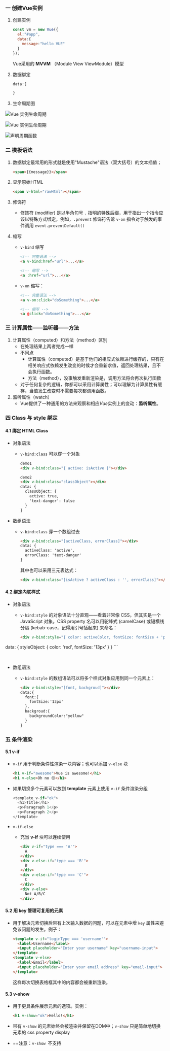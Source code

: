### 一 	创建Vue实例

1. 创建实例<br>

   ```js
   const vm = new Vue({
     el:"#app",
     data:{
       message:"hello VUE"
     }
   });
   ```

   Vue采用的 **MVVM** （Module View ViewModule）模型

2. 数据绑定<br>

   ```js
   data:{
   
   }
   ```

   

3. 生命周期图<br>

![Vue 实例生命周期](https://cn.vuejs.org/images/lifecycle.png)

![Vue 实例生命周期](https://img2018.cnblogs.com/blog/1449477/201812/1449477-20181206154719642-1581878879.png)

![声明周期函数](https://img2018.cnblogs.com/blog/1431882/201812/1431882-20181218204946251-1584122943.jpg)



### 二	模板语法

1. 数据绑定最常用的形式就是使用"Mustache"语法（双大括号）的文本插值；<br>

   ```html
   <span>{{message}}</span>
   ```

2. 显示原始HTML<br>

   ```html
   <span v-html="rawHtml"></span>
   ```

3. 修饰符

   * 修饰符 (modifier) 是以半角句号 `.` 指明的特殊后缀，用于指出一个指令应该以特殊方式绑定。例如，`.prevent` 修饰符告诉 `v-on` 指令对于触发的事件调用 `event.preventDefault()` 

4. 缩写

   * `v-bind` 缩写<br>

     ```html
     <!-- 完整语法 -->
     <a v-bind:href="url">...</a>
     
     <!-- 缩写 -->
     <a :href="url">...</a>
     ```

     

   * `v-on` 缩写：<br>

     ```html
     <!-- 完整语法 -->
     <a v-on:click="doSomething">...</a>
     
     <!-- 缩写 -->
     <a @click="doSomething">...</a>
     ```



### 三	计算属性——监听器——方法

1. 计算属性（computed）和方法（method）区别
   * 在处理结果上两者完成一样
   * 不同点
     * 计算属性（computed）是基于他们的相应式依赖进行缓存的，只有在相关响应式依赖发生改变的时候才会重新求值，返回处理结果，且不会执行函数。
     * 方法（method），没事触发重新渲染是，调用方法将会再次执行函数
   * 对于任何复杂的逻辑，你都可以采用计算属性；可以理解为计算属性有缓存，当值发生改变时不需要每次都调用函数。
2. 监听属性（watch）
   * Vue提供了一种通用的方法来观察和相应*Vue*实例上的变动：**监听属性**。



### 四	Class 与 style 绑定

#### 4.1 绑定 HTML  Class

* 对象语法

  * `v-bind:class` 可以穿一个对象<br>

    ```html
    demo1
    <div v-bind:class="{ active: isActive }"></div>
    
    demo2
    <div v-bind:class="classObject"></div>
    data: {
      classObject: {
        active: true,
        'text-danger': false
      }
    }
    ```

* 数组语法

  * `v-bind:class` 穿一个数组过去<br>

    ```html
    <div v-bind:class="[activeClass, errorClass]"></div>
    data: {
      activeClass: 'active',
      errorClass: 'text-danger'
    }
    ```

    其中也可以采用三元表达式：

    ```html
    <div v-bind:class="[isActive ? activeClass : '', errorClass]"></div>
    ```

#### 4.2  绑定内联样式

* 对象语法

  * `v-bind:style` 的对象语法十分直观——看着非常像 CSS，但其实是一个 JavaScript 对象。CSS property 名可以用驼峰式 (camelCase) 或短横线分隔 (kebab-case，记得用引号括起来) 来命名：<br>

    ```html
    <div v-bind:style="{ color: activeColor, fontSize: fontSize + 'px' }"></div>
    
    ```
<div v-bind:style="styleObject"></div>
    data: {
      styleObject: {
        color: 'red',
        fontSize: '13px'
      }
    }
    ```


​    

* 数组语法

  * `v-bind:style` 的数组语法可以将多个样式对象应用到同一个元素上：<br>

    ```html
    <div v-bind:style="[font, backgroud]"></div>
    data:{
      font:{
        fontSize:'13px'
      },
      backgroud:{
        backgroundColor:"yellow"
      }
    }
    ```



### 五	条件渲染

#### 5.1 v-if

* `v-if` 用于判断条件性渲染一块内容；也可以添加 `v-else` 块 <br>

  ```html
  <h1 v-if="awesome">Vue is awesome!</h1>
  <h1 v-else>Oh no 😢</h1>
  ```

  

* 如果切换多个元素可以放到 **template** 元素上使用 `v-if` 条件渲染分组<br>

  ```js
  <template v-if="ok">
    <h1>Title</h1>
    <p>Paragraph 1</p>
    <p>Paragraph 2</p>
  </template>
  ```

  

* `v-if-else` 

  * 充当 **v-if** 块可以连续使用<br>

    ```html
    <div v-if="type === 'A'">
      A
    </div>
    <div v-else-if="type === 'B'">
      B
    </div>
    <div v-else-if="type === 'C'">
      C
    </div>
    <div v-else>
      Not A/B/C
    </div>
    ```



#### 5.2 用 **key** 管理可复用的元素

* 用于解决元素切换后带有上次输入数据的问题，可以在元素中增 `key` 属性来避免该问题的发生。例子：<br>

  ```html
  <template v-if="loginType === 'username'">
    <label>Username</label>
    <input placeholder="Enter your username" key="username-input">
  </template>
  <template v-else>
    <label>Email</label>
    <input placeholder="Enter your email address" key="email-input">
  </template>
  ```

  这样每次切换表格框其中的内容都会被重新渲染。



####  5.3 v-show

* 用于更具条件展示元素的选项。实例：<br>

  ```html
  <h1 v-show="ok">Hello!</h1>
  ```

  

* 带有 `v-show` 的元素始终会被渲染并保留在DOM中；`v-show` 只是简单地切换元素的 css property display

* ==注意：`v-show `不支持 <template> 元素，也不支持 `v-else`。== 

 

#### 5.4 v-if 和 v-show 的区别

* **v-if** 是真正的条件渲染，因为它会确保在切换过程中条件块内的事件监听器和子组件适当地被销毁和重建。
* **v-if** 也是***惰性的*** ：如果在初始渲染时条件为假，则什么也不做——直到条件第一次变为真时，才会开始渲染条件块。
* `v-show` 就简单得多——不管初始条件是什么，元素总是会被渲染，并且只是简单地基于 CSS 进行切换。
* 一般来说，`v-if` 有更高的切换开销，而 `v-show` 有更高的初始渲染开销。因此，如果需要非常频繁地切换，则使用 `v-show` 较好；如果在运行时条件很少改变，则使用 `v-if` 较好。



#### 5.5 v-for 



> 注意：当 `v-if` 与 `v-for` 一起使用时，`v-for` 具有比 `v-if` 更高的优先级。

* `v-for` 指令基于一个数组来渲染一个列表。`v-for` 指令需要使用 `item in items` 形式的特殊语法，其中 `items` 是源数据数组，而 `item` 则是被迭代的数组元素的**别名**。<br>

  ```html
  <ul id="example-1">
    <li v-for="item in items" :key="item.message">
      {{ item.message }}
    </li>
  </ul>
  var example1 = new Vue({
    el: '#example-1',
    data: {
      items: [
        { message: 'Foo' },
        { message: 'Bar' }
      ]
    }
  })
  ```

  

* **v-for** 还支持第二个参数 index，例如：<br>

  ```html
  <li v-for="(item, index) in items"></li>
  ```

  

#### 5.6 数组更新检测

1. 数组处理方法
   * **push()**
   * **pop()**
   * **shift()**
   * **splice()**
   * **sort()** 
   * **reverse()** 



### 六	事件处理

#### 6.1 监听事件

* *v-on* 指令来监听DOM事件。

* 将事件定在 **methods** 方法中

* 有时候需要在内联语句中访问原始的DOM事件，可以用变量 `$event` 把它传入方法。<br>

  ```html
  <button v-on:click="warn('wrn的形参', $event)">
    Submit
  </button>
  ```

  

#### 6.1 事件修饰符

> v-on 提供了**事件修饰符**。之前提过，修饰符是由点开头的指令后缀来表示

* **.stop** ：阻止冒泡（通俗讲就是阻止事件向上级DOM元素传递）
* **.prevent** ：阻止默认事件的发生
* **.capture** ：捕获冒泡，即有冒泡发生时，有该修饰符的dom元素会先执行，如果有多个，从外到内依次执行，然后再按自然顺序执行触发的事件
* **.self** ：将事件绑定到自身，只有自身才能触发，通常用于避免冒泡事件的影响
* **.once** ：设置事件只能触发一次，比如按钮的点击等。
* **.passive** ：该修饰符大概意思用于对DOM的默认事件进行性能优化，根据官网的例子比如超出最大范围的滚动条滚动的。

```HTML
<!-- 阻止单击事件继续传播 -->
<a v-on:click.stop="doThis"></a>

<!-- 提交事件不再重载页面 -->
<form v-on:submit.prevent="onSubmit"></form>

<!-- 修饰符可以串联 -->
<a v-on:click.stop.prevent="doThat"></a>

<!-- 只有修饰符 -->
<form v-on:submit.prevent></form>

<!-- 添加事件监听器时使用事件捕获模式 -->
<!-- 即内部元素触发的事件先在此处理，然后才交由内部元素进行处理 -->
<div v-on:click.capture="doThis">...</div>

<!-- 只当在 event.target 是当前元素自身时触发处理函数 -->
<!-- 即事件不是从内部元素触发的 -->
<div v-on:click.self="doThat">...</div>
```

***注意：*** 使用修饰符时，顺序很重要；相应的代码会以同样的顺序产生。因此，用 `v-on:click.prevent.self` 会阻止**所有的点击**，而 `v-on:click.self.prevent` 只会阻止对元素自身的点击。



#### 6.2 按键修饰符

* 通过 `v-on:keyup.enter='[事件]'` 在元素上绑定按键事件



### 七	表单输入绑定 

> v-model 是双向绑定，既你输入内容，会和你绑定的信息实时同步；
>
> v-model 等等同于，v-bind:value 和 v-on:input 结合使用

#### 7.1  修饰符

1. `.lazy` ：<br>v-model在每次 input 时间触发后将输入框的值与数据同步，使用  `.lazy` 修饰符，从转为 `change` 事件。

   ```html
   <input v-model.lazy="msg">
   ```

   

2. `.number` :<br>将用户输入的值转为数值类型，可以个 `v-model` 添加 `number` 修饰符

   ```html
   <input v-model.number="age" type="number">
   ```

   

3. `.trim` <br>自动过滤用户输入的首尾空白字符，可以给 `v-model` 添加 `trim` 修饰符。

   ```html
   <input v-model.trim="msg">
   ```

   

### 八  组件的基础

#### 8.1 基本实例

1. 定义组件<br>

   ```js
   Vue.component("button-component",{
     data(){
       return {
         message:'hello word'
       }
     }
   });
   ```

   组件的 `data` 必须是一个函数，返回一个对象，这样每个实例返回的都是唯一的对象。

2. 组件的定义分为 **全局注册** 和 **局部注册** 

   * **全局注册：**使用 `Vue.component` 来注册全局组件，也就是他们在注册之后可以用在任何新创建的Vue根实例（new Vue）模板中<br>

     ```js
     Vue.component({
       //...选项
     });
     ```

     

   * **局部注册：** 在Vue实例中使用<br>

     ```JS
     const componentA={
     			template:`<div>
     				<h2>这是局部组件</h2>
     			</div>`
     		}
     
     new Vue({
       el:'#app',
       components:{
         "component-a":componentA
       }
     })
     ```

     **注意：** HTML 中的 attribute 名是大小写不敏感的，所以浏览器会把所有大写字符解释为小写字符。这意味着当你使用 DOM 中的模板时，camelCase (驼峰命名法) 的 prop 名需要使用其等价的 kebab-case (短横线分隔命名) 命名。

3. 通过 **Prop** 向子组件传递数据

   * 一个组件默认可以拥有任意数量的 prop，任何值都可以传递给任何 prop。在组件实例中访问这个值，就像访问 `data` 中的值一样。<br>

     ```html
     <blog-post title="My journey with Vue"></blog-post>
     <blog-post title="Blogging with Vue"></blog-post>
     
     Vue.component('blog-post', {
       props: ['title'],
       template: '<h3>{{ title }}</h3>'
     })
     ```

     

